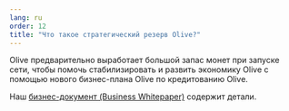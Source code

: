 ```yaml
---
lang: ru
order: 12
title: "Что такое стратегический резерв Olive?"
---
```


Olive предварительно выработает большой запас монет при запуске сети, чтобы помочь стабилизировать и развить экономику Olive с помощью нового бизнес-плана Olive по кредитованию Olive.

Наш [бизнес-документ (Business Whitepaper)](https://www.Olive.net/assets/Olive-Business-Whitepaper-2021-02-09-v1.0.pdf) содержит детали.
